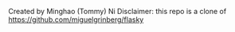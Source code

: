 Created by Minghao (Tommy) Ni
Disclaimer: this repo is a clone of https://github.com/miguelgrinberg/flasky
